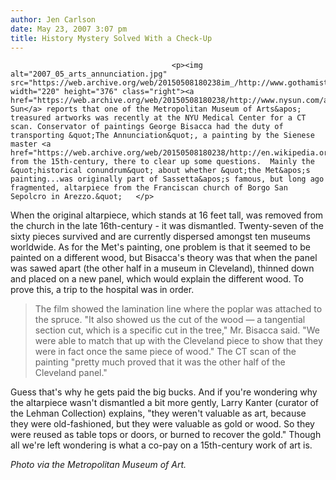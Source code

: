 ```yaml
---
author: Jen Carlson
date: May 23, 2007 3:07 pm
title: History Mystery Solved With a Check-Up
---
```


	
										<p><img alt="2007_05_arts_annunciation.jpg" src="https://web.archive.org/web/20150508180238im_/http://www.gothamist.com/attachments/arts_jen/2007_05_arts_annunciation.jpg" width="220" height="376" class="right"><a href="https://web.archive.org/web/20150508180238/http://www.nysun.com/article/54915">The Sun</a> reports that one of the Metropolitan Museum of Arts&apos; treasured artworks was recently at the NYU Medical Center for a CT scan. Conservator of paintings George Bisacca had the duty of transporting &quot;The Annunciation&quot;, a painting by the Sienese master <a href="https://web.archive.org/web/20150508180238/http://en.wikipedia.org/wiki/Stefano_di_Giovanni">Sassetta</a> from the 15th-century, there to clear up some questions.  Mainly the &quot;historical conundrum&quot; about whether &quot;the Met&apos;s painting...was originally part of Sassetta&apos;s famous, but long ago fragmented, altarpiece from the Franciscan church of Borgo San Sepolcro in Arezzo.&quot;   </p>

<p>When the original altarpiece, which stands at 16 feet tall, was removed from the church in the late 16th-century - it was dismantled. Twenty-seven of the sixty pieces survived and are currently dispersed amongst ten museums worldwide.  As for the Met&apos;s painting, one problem is that it seemed to be painted on a different wood, but Bisacca&apos;s theory was that when the panel was sawed apart (the other half in a museum in Cleveland), thinned down and placed on a new panel, which would explain the different wood. To prove this, a trip to the hospital was in order.</p><blockquote>The film showed the lamination line where the poplar was attached to the spruce. &quot;It also showed us the cut of the wood &#x2014; a tangential section cut, which is a specific cut in the tree,&quot; Mr. Bisacca said. &quot;We were able to match that up with the Cleveland piece to show that they were in fact once the same piece of wood.&quot; The CT scan of the painting &quot;pretty much proved that it was the other half of the Cleveland panel.&quot;</blockquote>Guess that&apos;s why he gets paid the big bucks.  And if you&apos;re wondering why the altarpiece wasn&apos;t dismantled a bit more gently, Larry Kanter (curator of the Lehman Collection) explains, &quot;they weren&apos;t valuable as art, because they were old-fashioned, but they were valuable as gold or wood. So they were reused as table tops or doors, or burned to recover the gold.&quot; Though all we&apos;re left wondering is what a co-pay on a 15th-century work of art is.<p></p>

<p><em>Photo via the Metropolitan Museum of Art.</em></p>					
										
									
				
